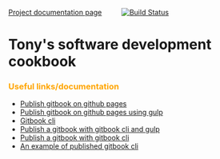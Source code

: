 [Project documentation page](https://jtonic.github.io/tony_software_development_cookbook/)&nbsp;&nbsp;&nbsp;&nbsp;&nbsp;&nbsp;&nbsp;&nbsp;&nbsp;
[![Build Status](https://travis-ci.org/jtonic/js_ecosystem_for_the_impatient.svg?branch=master)](https://travis-ci.org/jtonic/js_ecosystem_for_the_impatient)

# Tony's software development cookbook

### <span style="color:orange"> **Useful links/documentation**

- [Publish gitbook on github pages](http://sangsoonam.github.io/2016/08/02/publish-gitbook-to-your-github-pages.html)
- [Publish gitbook on github pages using gulp](https://gldraphael.com/blog/publishing-gitbook-to-github-pages/)
- [Gitbook cli](https://github.com/GitbookIO/gitbook-cli)
- [Publish a gitbook with gitbook cli and gulp](https://gldraphael.com/blog/publishing-gitbook-to-github-pages/)
- [Publish a gitbook with gitbook cli](http://sangsoonam.github.io/2016/08/02/publish-gitbook-to-your-github-pages.html)
- [An example of published gitbook cli](https://gitbookio.gitbooks.io/javascript/content/)
